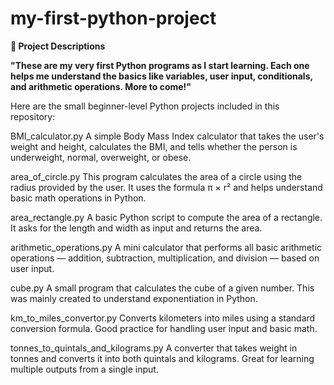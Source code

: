 # my-first-python-project
**📁 Project Descriptions**

**"These are my very first Python programs as I start learning. Each one helps me understand the basics like variables, user input, conditionals, and arithmetic operations. More to come!"**

Here are the small beginner-level Python projects included in this repository:

BMI_calculator.py
A simple Body Mass Index calculator that takes the user's weight and height, calculates the BMI, and tells whether the person is underweight, normal, overweight, or obese.

area_of_circle.py
This program calculates the area of a circle using the radius provided by the user. It uses the formula π × r² and helps understand basic math operations in Python.

area_rectangle.py
A basic Python script to compute the area of a rectangle. It asks for the length and width as input and returns the area.

arithmetic_operations.py
A mini calculator that performs all basic arithmetic operations — addition, subtraction, multiplication, and division — based on user input.

cube.py
A small program that calculates the cube of a given number. This was mainly created to understand exponentiation in Python.

km_to_miles_convertor.py
Converts kilometers into miles using a standard conversion formula. Good practice for handling user input and basic math.

tonnes_to_quintals_and_kilograms.py
A converter that takes weight in tonnes and converts it into both quintals and kilograms. Great for learning multiple outputs from a single input.
